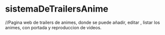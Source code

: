 # sistemaDeTrailersAnime

//Pagina web de trailers de animes, donde se puede añadir, editar , listar los animes, con portada y reproduccion de videos.
